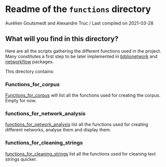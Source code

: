 Readme of the `functions` directory
================
Aurélien Goutsmedt and Alexandre Truc
/ Last compiled on 2021-03-28

## What will you find in this directory?

Here are all the scripts gathering the different functions used in the
project. Many constitutes a first step to be later implemented in
[biblionetwork](https://agoutsmedt.github.io/biblionetwork/index.html)
and [networkflow](https://github.com/agoutsmedt/networkflow) packages.

This directory contains:

### Functions\_for\_corpus

[Functions\_for\_corpus](/functions/Functions_for_corpus.R) will list
all the functions used for creating the corpus. Empty for now.

### functions\_for\_network\_analysis

[functions\_for\_network\_analysis](/functions/Functions_for_network_analysis.md)
list all the functions used for creating different networks, analyse
them and display them.

### functions\_for\_cleaning\_strings

[functions\_for\_cleaning\_strings](/functions/functions_for_cleaning_strings.md)
list all the functions used for cleaning text strings quicker.

